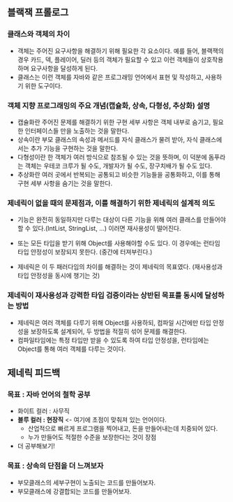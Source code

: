 ## 블랙잭 프롤로그

### 클래스와 객체의 차이

- 객체는 주어진 요구사항을 해결하기 위해 필요한 각 요소이다. 예를 들어, 블랙잭의 경우 카드, 덱, 플레이어, 딜러 등의 객체가 필요할 수 있고 이런 객체들이 상호작용하며 요구사항을 달성하게 된다.
- 클래스는 이런 객체를 자바와 같은 프로그래밍 언어에서 표현 및 작성하고, 사용하기 위한 도구이다.

### 객체 지향 프로그래밍의 주요 개념(캡슐화, 상속, 다형성, 추상화) 설명

- 캡슐화란 주어진 문제를 해결하기 위한 구현 세부 사항은 객체 내부로 숨기고, 필요한 인터페이스들 만을 노출하는 것을 말한다.
- 상속이란 부모 클래스의 속성과 메서드를 자식 클래스가 물려 받아, 자식 클래스에서는 추가 기능을 구현하는 것을 말한다.
- 다형성이란 한 객체가 여러 방식으로 참조될 수 있는 것을 뜻하며, 이 덕분에 돔푸라는 객체는 우테코 크루가 될 수도, 개발자가 될 수도, 장구치배가 될 수도 있다.
- 추상화란 여러 곳에서 반복되는 공통되고 비슷한 기능들을 공통화하고, 이를 통해 구현 세부 사항을 숨기는 것을 말한다.

### 제네릭이 없을 때의 문제점과, 이를 해결하기 위한 제네릭의 설계적 의도

- 기능은 완전히 동일하지만 다루는 대상이 다른 기능을 위해 여러 클래스를 만들어야 할 수 있다.(IntList, StringList, ...) 이러면 재사용성이 떨어진다.
- 또는 모든 타입을 받기 위해 Object를 사용해야할 수도 있다. 이 경우에는 런타임 타입 안정성이 보장되지 못한다. (중간에 터져부린다.)

- 제네릭은 이 두 패러다임의 차이를 해결하는 것이 제네릭의 목표였다. (재사용성과 타입 안정성을 동시에 챙기는 것)

### 제네릭이 재사용성과 강력한 타입 검증이라는 상반된 목표를 동시에 달성하는 방법

- 제네릭은 여러 객체를 다루기 위해 Object를 사용하되, 컴파일 시간에만 타입 안정성을 보장하도록 설계되어, 두 방법을 적절히 섞어 문제를 해결한다.
- 컴파일타임에는 특정 타입만 받을 수 있도록 하여 타입 안정성을, 런타임에는 Object를 통해 여러 객체를 다루는 것이다.

## 제네릭 피드백

### 목표 : 자바 언어의 철학 공부

- 화이트 컬러 : 사무직
- **블루 컬러 : 현장직** <- 여기에 초점이 맞춰져 있는 언어이다.
  - 산업적으로 빠르게 프로그램을 찍어내고, 돈을 만들어내는데 치중되어 있다.
  - 누가 만들어도 적절한 수준을 보장한다는 것이 장점
- 더 공부해보기!

### 목표 : 상속의 단점을 더 느껴보자

- 부모클래스의 세부구현이 노출되는 코드를 만들어보자.
- 부모클래스에 강결합되는 코드를 만들어보자.
